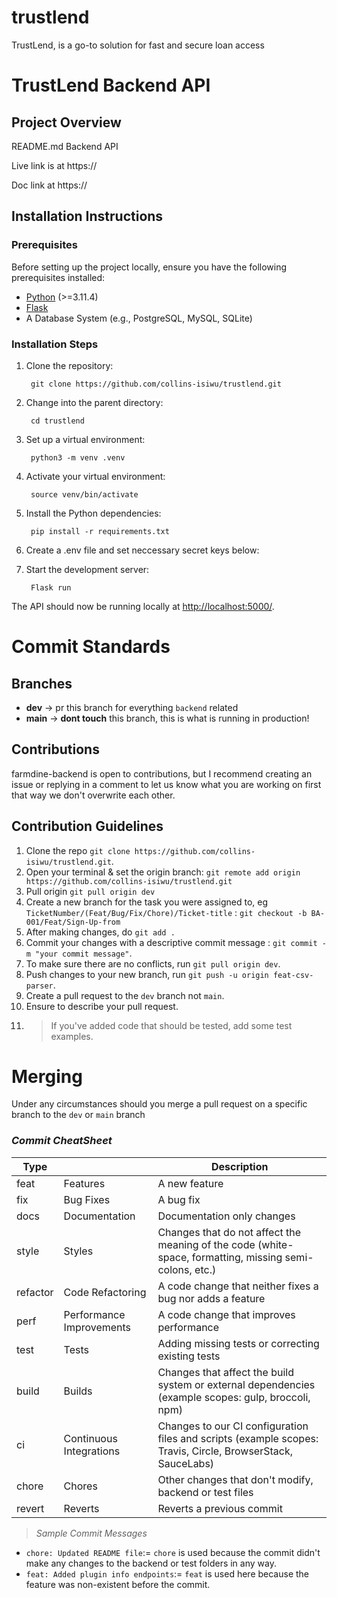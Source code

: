 # trustlend
TrustLend, is a go-to solution for fast and secure loan access

# TrustLend Backend API

## Project Overview

README.md Backend API

Live link is at https://

Doc link at https://

## Installation Instructions

### Prerequisites

Before setting up the project locally, ensure you have the following prerequisites installed:

- [Python](https://www.python.org/downloads/) (>=3.11.4)
- [Flask](https://flask.palletsprojects.com/)
- A Database System (e.g., PostgreSQL, MySQL, SQLite) 

### Installation Steps

1. Clone the repository:

        git clone https://github.com/collins-isiwu/trustlend.git


2. Change into the parent directory:

        cd trustlend


3. Set up a virtual environment:

        python3 -m venv .venv


4. Activate your virtual environment:

        source venv/bin/activate


5. Install the Python dependencies:

        pip install -r requirements.txt


6. Create a .env file and set neccessary secret keys below:


7. Start the development server: 

        Flask run
 

The API should now be running locally at [http://localhost:5000/](http://localhost:5000/).


# Commit Standards

## Branches

- **dev** -> pr this branch for everything `backend` related
- **main** -> **dont touch** this branch, this is what is running in production!

## Contributions

farmdine-backend is open to contributions, but I recommend creating an issue or replying in a comment to let us know what you are working on first that way we don't overwrite each other.

## Contribution Guidelines

1. Clone the repo `git clone https://github.com/collins-isiwu/trustlend.git`.
2. Open your terminal & set the origin branch: `git remote add origin https://github.com/collins-isiwu/trustlend.git`
3. Pull origin `git pull origin dev`
4. Create a new branch for the task you were assigned to, eg `TicketNumber/(Feat/Bug/Fix/Chore)/Ticket-title` : `git checkout -b BA-001/Feat/Sign-Up-from`
5. After making changes, do `git add .`
6. Commit your changes with a descriptive commit message : `git commit -m "your commit message"`.
7. To make sure there are no conflicts, run `git pull origin dev`.
8. Push changes to your new branch, run `git push -u origin feat-csv-parser`.
9. Create a pull request to the `dev` branch not `main`.
10. Ensure to describe your pull request.
11. > If you've added code that should be tested, add some test examples.


# Merging
Under any circumstances should you merge a pull request on a specific branch to the `dev` or `main` branch

### _Commit CheatSheet_

| Type     |                          | Description                                                                                                 |
| -------- | ------------------------ | ----------------------------------------------------------------------------------------------------------- |
| feat     | Features                 | A new feature                                                                                               |
| fix      | Bug Fixes                | A bug fix                                                                                                   |
| docs     | Documentation            | Documentation only changes                                                                                  |
| style    | Styles                   | Changes that do not affect the meaning of the code (white-space, formatting, missing semi-colons, etc.)      |
| refactor | Code Refactoring         | A code change that neither fixes a bug nor adds a feature                                                   |
| perf     | Performance Improvements | A code change that improves performance                                                                     |
| test     | Tests                    | Adding missing tests or correcting existing tests                                                           |
| build    | Builds                   | Changes that affect the build system or external dependencies (example scopes: gulp, broccoli, npm)         |
| ci       | Continuous Integrations  | Changes to our CI configuration files and scripts (example scopes: Travis, Circle, BrowserStack, SauceLabs) |
| chore    | Chores                   | Other changes that don't modify, backend or test files                                                    |
| revert   | Reverts                  | Reverts a previous commit                                                                                   |

> _Sample Commit Messages_

- `chore: Updated README file`:= `chore` is used because the commit didn't make any changes to the backend or test folders in any way.
- `feat: Added plugin info endpoints`:= `feat` is used here because the feature was non-existent before the commit.

